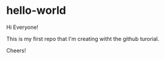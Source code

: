 # hello-world
Hi Everyone! 

This is my first repo that I'm creating witht the github turorial.

Cheers!

